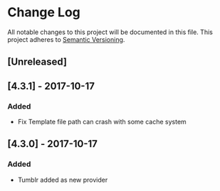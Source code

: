 # Change Log

All notable changes to this project will be documented in this file. This project adheres to [Semantic Versioning](http://semver.org/).


## [Unreleased]


## [4.3.1] - 2017-10-17
### Added
- Fix Template file path can crash with some cache system

## [4.3.0] - 2017-10-17
### Added
- Tumblr added as new provider
